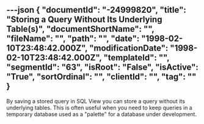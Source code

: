 ---json
{
  "documentId": "-24999820",
  "title": "Storing a Query Without Its Underlying Table(s)",
  "documentShortName": "",
  "fileName": "",
  "path": "",
  "date": "1998-02-10T23:48:42.000Z",
  "modificationDate": "1998-02-10T23:48:42.000Z",
  "templateId": "",
  "segmentId": "63",
  "isRoot": "False",
  "isActive": "True",
  "sortOrdinal": "",
  "clientId": "",
  "tag": ""
}
---

By saving a stored query in SQL View you can store a query without its underlying tables. This is often useful when you need to keep queries in a temporary database used as a &quot;palette&quot; for a database under development.
